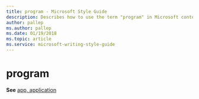 ```yaml
---
title: program - Microsoft Style Guide
description: Describes how to use the term "program" in Microsoft content.
author: pallep
ms.author: pallep
ms.date: 01/19/2018
ms.topic: article
ms.service: microsoft-writing-style-guide
---
```


# program

**See** [app, application](~/a-z-word-list-term-collections/a/app-application.md)
